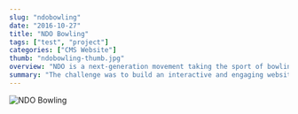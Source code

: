 ```yaml
---
slug: "ndobowling"
date: "2016-10-27"
title: "NDO Bowling"
tags: ["test", "project"]
categories: ["CMS Website"]
thumb: "ndobowling-thumb.jpg"
overview: "NDO is a next-generation movement taking the sport of bowling to the next level."
summary: "The challenge was to build an interactive and engaging website with full-fledged store with special requirements. There is also a suggestor tool which can pick the right product based on simple questions."
---
```

![NDO Bowling](/images/ndobowling-01.jpg)
